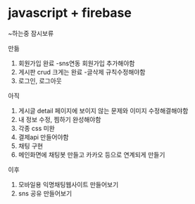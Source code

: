 #  javascript + firebase
~하는중 잠시보류

만듦
1. 회원가입 완료
  -sns연동 회원가입 추가해야함
2. 게시판 crud 크게는 완료
  -글삭제 규칙수정해야함
3. 로그인, 로그아웃

아직
1. 게시글 detail 페이지에 보이지 않는 문제와 이미지 수정해결해야함
2. 내 정보 수정, 찜하기 완성해야함
3. 각종 css 미완
4. 결제api 만들어야함
5. 채팅 구현
6. 메인화면에 채팅봇 만들고 카카오 등으로 연계되게 만들기


이후
1. 모바일용 익명채팅웹사이트 만들어보기
2. sns 공유 만들어보기

